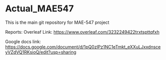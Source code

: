# Actual_MAE547
This is the main git repository for MAE-547 project

Reports: 
Overleaf Link: 
https://www.overleaf.com/3232249422trxtspttqfxh

Google docs link: 
https://docs.google.com/document/d/1pQ0zlPz1NC1eTmkt_eXXuLJxxdnsceyVZdVQ1RKsioQ/edit?usp=sharing
